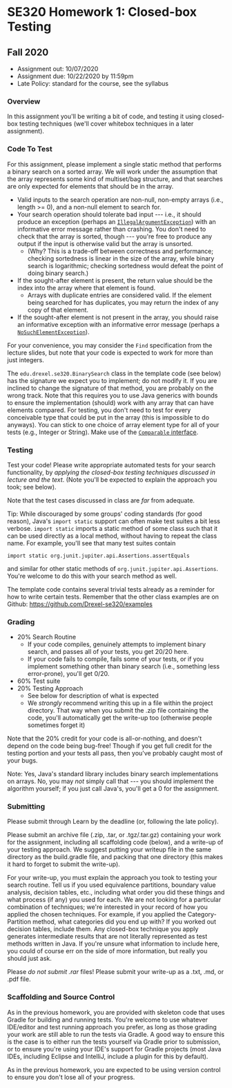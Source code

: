 
# SE320 Homework 1: Closed-box Testing
## Fall 2020

- Assignment out: 10/07/2020
- Assignment due: 10/22/2020 by 11:59pm
- Late Policy: standard for the course, see the syllabus

### Overview
In this assignment you'll be writing a bit of code, and testing it using closed-box testing
techniques (we'll cover whitebox techniques in a later assignment).

### Code To Test
For this assignment, please implement a single static method that performs a binary search on a
sorted array.  We will work under the assumption that the array represents some kind of
multiset/bag structure, and that searches are only expected for elements that should be in the
array.

- Valid inputs to the search operation are non-null, non-empty arrays (i.e., length >= 0), and a non-null element to search for.
- Your search operation should tolerate bad input --- i.e., it should produce an exception (perhaps
  an
  [```IllegalArgumentException```](https://docs.oracle.com/javase/8/docs/api/index.html?java/lang/IllegalArgumentException.html))
  with an informative error message rather than crashing.  You don't need to check that the array
  is sorted, though --- you're free to produce any output if the input is otherwise valid but the
  array is unsorted.
    + (Why? This is a trade-off between correctness and performance; checking sortedness is linear in the size of the array, while binary search is logarithmic; checking sortedness would defeat the point of doing binary search.)
- If the sought-after element is present, the return value should be the index into the array where that element is found.
    + Arrays with duplicate entries are considered valid. If the element being searched for has duplicates, you may return the index of any copy of that element.
- If the sought-after element is not present in the array, you should raise an informative
  exception with an informative error message (perhaps a [```NoSuchElementException```](https://docs.oracle.com/javase/8/docs/api/index.html?java/util/NoSuchElementException.html)).

For your convenience, you may consider the ```Find``` specification from the
lecture slides, but note that your code is expected to work for more than just integers. 

The ```edu.drexel.se320.BinarySearch``` class in the template code (see below)
has the signature we expect you to implement; do not modify it.  If you are
inclined to change the signature of that method, you are probably on the wrong
track.  Note that this requires you to use Java generics with bounds to ensure
the implementation (should) work with any array that can have elements
compared.  For testing, you don't need to test for every conceivable type that
could be put in the array (this is impossible to do anyways).  You can stick to
one choice of array element type for all of your tests (e.g., Integer or
String).  Make use of the [```Comparable``` interface](https://docs.oracle.com/javase/8/docs/api/java/lang/Comparable.html). 

### Testing
Test your code!  Please write appropriate automated tests for your search functionality, by
*applying the closed-box testing techniques discussed in lecture and the text*.  (Note you'll be
expected to explain the approach you took; see below).

Note that the test cases discussed in class are *far* from adequate.

Tip: While discouraged by some groups' coding standards (for good reason), Java's ```import
static``` support can often make test suites a bit less verbose.  ```import static``` imports a
static method of some class such that it can be used directly as a local method, without having to
repeat the class name.  For example, you'll see that many test suites contain

```import static org.junit.jupiter.api.Assertions.assertEquals```

and similar for other static methods of ```org.junit.jupiter.api.Assertions```.  You're welcome to do this with
your search method as well.

The template code contains several trivial tests already as a reminder for how to write certain tests. 
Remember that the other class examples are on Github: https://github.com/Drexel-se320/examples


### Grading

- 20% Search Routine
    + If your code compiles, genuinely attempts to implement binary search, and passes all of your
      tests, you get 20/20 here.
    + If your code fails to compile, fails some of your tests, or if you implement something other than binary search (i.e.,
      something less error-prone), you'll get 0/20.
- 60% Test suite
- 20% Testing Approach
    + See below for description of what is expected
    + We *strongly* recommend writing this up in a file within the project directory. That way when you submit the .zip file containing the code, you'll automatically get the write-up too (otherwise people sometimes forget it)

Note that the 20% credit for your code is all-or-nothing, and doesn't depend on the code being bug-free!
Though if you get full credit for the testing portion and your tests all pass, then you've probably
caught most of your bugs.

Note: Yes, Java's standard library includes binary search implementations on arrays.  No, you may *not* simply call that --- you should implement the algorithm yourself; if you just call Java's, you'll get a 0 for the assignment.

### Submitting

Please submit through Learn by the deadline (or, following the late policy).

Please submit an archive file (.zip, .tar, or .tgz/.tar.gz) containing your work for the
assignment, including all scaffolding code (below), and a write-up of your testing approach.
We suggest putting your writeup file in the same directory as the build.gradle file, and
packing that one directory (this makes it hard to forget to submit the write-up).

For your write-up, you must explain the approach you took to testing your search routine.
Tell us if you used equivalence partitions, boundary value analysis, decision tables, etc.,
including what order you did these things and what process (if any) you used for each.  We are not
looking for a particular combination of techniques; we're interested in your record of how you
applied the chosen techniques.  For example, if you applied the Category-Partition method, what
categories did you end up with?  If you worked out decision tables, include them.  Any closed-box
technique you apply generates intermediate results that are not literally represented as test
methods written in Java.  If you're unsure what information to include here, you could of course err
on the side of more information, but really you should just ask.

Please *do not submit .rar* files!  Please submit your write-up as a .txt, .md, or .pdf file.

### Scaffolding and Source Control

As in the previous homework, you are provided with skeleton code that uses Gradle for building and running tests.  You're welcome to use whatever IDE/editor and test running approach you prefer, as long as those grading your work are still able to run the tests via Gradle.  A good way to ensure this is the case is to either run the tests yourself via Gradle prior to submission, or to ensure you're using your IDE's support for Gradle projects (most Java IDEs, including Eclipse and IntelliJ, include a plugin for this by default).

As in the previous homework, you are expected to be using version control to ensure you don't lose all of your progress.
